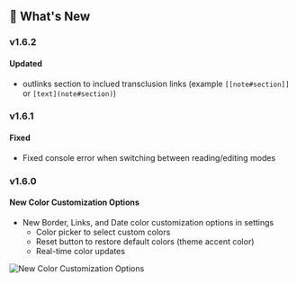 ## 🎉 What's New

### v1.6.2
#### Updated
- outlinks section to inclued transclusion links (example `[[note#section]]` or `[text](note#section)`)

### v1.6.1
#### Fixed
- Fixed console error when switching between reading/editing modes

### v1.6.0
#### New Color Customization Options
- New Border, Links, and Date color customization options in settings
  - Color picker to select custom colors
  - Reset button to restore default colors (theme accent color)
  - Real-time color updates

![New Color Customization Options](https://raw.githubusercontent.com/jparkerweb/rich-foot/refs/heads/main/img/releases/rich-foot-v1.6.0.jpg)